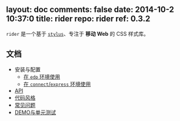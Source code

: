 layout: doc
comments: false
date: 2014-10-2 10:37:0
title: rider
repo: rider
ref: 0.3.2
---

`rider` 是一个基于 [`stylus`](https://github.com/LearnBoost/stylus)、专注于 **移动 Web** 的 CSS 样式库。

文档
---

+ 安装与配置
    + [在 `edp` 环境使用](https://github.com/ecomfe/edp-provider-rider)
    + [在 `connect`/`express` 环境使用](./docs/connect.html)
+ [API](./docs/api.html)
+ [代码风格](./docs/code-style.html)
+ [常见问题](./docs/faq.html)
+ [DEMO与单元测试](./docs/demo-and-ut.html)